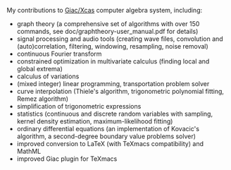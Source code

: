 My contributions to [Giac/Xcas](https://www-fourier.ujf-grenoble.fr/~parisse/giac.html) computer algebra system, including:

- graph theory (a comprehensive set of algorithms with over 150 commands, see doc/graphtheory-user_manual.pdf for details)
- signal processing and audio tools (creating wave files, convolution and (auto)correlation, filtering, windowing, resampling, noise removal)
- continuous Fourier transform
- constrained optimization in multivariate calculus (finding local and global extrema)
- calculus of variations
- (mixed integer) linear programming, transportation problem solver
- curve interpolation (Thiele's algorithm, trigonometric polynomial fitting, Remez algorithm)
- simplification of trigonometric expressions
- statistics (continuous and discrete random variables with sampling, kernel density estimation, maximum-likelihood fitting)
- ordinary differential equations (an implementation of Kovacic's algorithm, a second-degree boundary value problems solver)
- improved conversion to LaTeX (with TeXmacs compatibility) and MathML
- improved Giac plugin for TeXmacs
